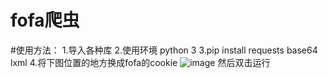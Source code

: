 # fofa爬虫
#使用方法：
1.导入各种库
2.使用环境 python 3
3.pip install requests base64 lxml
4.将下图位置的地方换成fofa的cookie
![image](https://user-images.githubusercontent.com/75235826/111097274-2f3e8f00-857c-11eb-87b6-0d923b1f34b9.png)
然后双击运行
